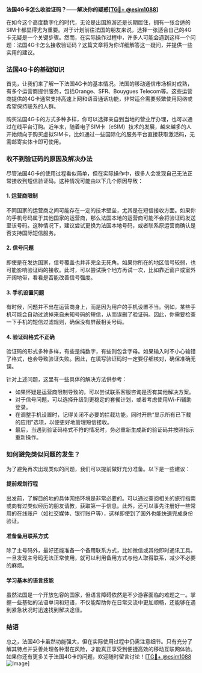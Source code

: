 **法国4G卡怎么收验证码？——解决你的疑惑[[TG💪+ @esim1088](https://t.me/s/esim1088)]**

在如今这个高度数字化的时代，无论是出国旅游还是长期居住，拥有一张合适的SIM卡都显得尤为重要。对于计划前往法国的朋友来说，选择一张适合自己的4G卡无疑是一个关键步骤。然而，在实际操作过程中，许多人可能会遇到这样一个问题：法国4G卡怎么接收验证码？这篇文章将为你详细解答这一疑问，并提供一些实用的建议。

### 法国4G卡的基础知识

首先，让我们来了解一下法国4G卡的基本情况。法国的移动通信市场相对成熟，有多个运营商提供服务，包括Orange、SFR、Bouygues Telecom等。这些运营商提供的4G卡通常支持高速上网和语音通话功能，非常适合需要频繁使用网络或希望保持联系的人群。

购买法国4G卡的方式多种多样，你可以选择亲自到当地的营业厅办理，也可以通过在线平台订购。近年来，随着电子SIM卡（eSIM）技术的发展，越来越多的人开始倾向于购买虚拟SIM卡，比如通过一些国际化的服务平台直接获取激活码，无需邮寄实体卡即可使用。

### 收不到验证码的原因及解决办法

尽管法国4G卡的使用过程看似简单，但在实际操作中，很多人会发现自己无法正常接收到短信验证码。这种情况可能由以下几个原因导致：

#### 1. **运营商限制**
   不同国家的运营商之间可能存在一定的技术壁垒，尤其是在短信接收方面。如果你的手机号码属于其他国家的运营商，那么法国本地的运营商可能不会将验证码发送至该号码。这种情况下，建议尝试更换为法国本地号码，或者联系原运营商确认是否支持国际短信服务。

#### 2. **信号问题**
   即使是在发达国家，信号覆盖也并非完全无死角。如果你所在的地区信号较弱，也可能影响验证码的接收。此时，可以尝试换个地方再试一次，比如靠近窗户或室外开阔地带，看看是否能改善信号强度。

#### 3. **手机设置问题**
   有时候，问题并不出在运营商身上，而是因为用户的手机设置不当。例如，某些手机可能会自动过滤掉来自未知号码的短信，从而误删了验证码。因此，你需要检查一下手机的短信过滤规则，确保没有屏蔽相关号码。

#### 4. **验证码格式不正确**
   验证码的形式多种多样，有些是纯数字，有些则包含字母。如果输入时不小心输错了格式，也会导致验证失败。因此，在填写验证码时一定要仔细核对，确保准确无误。

针对上述问题，这里有一些具体的解决方法供参考：

- 如果怀疑是运营商限制导致的，可以尝试联系客服咨询是否有其他解决方案。
- 对于信号问题，可以选择升级到更稳定的套餐计划，或者考虑使用Wi-Fi辅助登录。
- 在调整手机设置时，记得关闭不必要的拦截功能，同时开启“显示所有已下载的应用”选项，以便更好地管理短信接收。
- 最后，当遇到验证码格式不符的情况时，务必重新生成新的验证码并按照指示重新操作。

### 如何避免类似问题的发生？

为了避免再次出现类似的问题，我们可以提前做好充分准备。以下是一些建议：

#### 提前规划行程
出发前，了解目的地的具体网络环境是非常必要的。可以通过查阅相关的旅行指南或向有过类似经历的朋友请教，获取第一手信息。此外，还可以事先注册好一些常用的在线账户（如社交媒体、银行账户等），这样即使到了国外也能快速完成身份验证。

#### 准备备用联系方式
除了主号码外，最好还能准备一个备用联系方式，比如微信或其他即时通讯工具。一旦发现主号码无法正常使用，就可以利用备用方式与他人取得联系，减少不必要的麻烦。

#### 学习基本的语言技能
虽然法国是一个开放包容的国家，但语言障碍依然是不少游客面临的难题之一。掌握一些基础的法语单词和短语，不仅能帮助你在日常交流中更加顺畅，还能够在遇到紧急状况时迅速找到解决途径。

### 结语

总之，法国4G卡虽然功能强大，但在实际使用过程中仍需注意细节。只有充分了解其特点并妥善处理各种潜在风险，才能真正享受到便捷高效的移动互联网体验。如果你还有更多关于法国4G卡的问题，欢迎随时留言讨论！[[TG💪+ @esim1088](https://t.me/s/esim1088) ![Image](https://i.postimg.cc/4NQfJmqS/Snipaste-2025-05-13-00-14-12.png)]